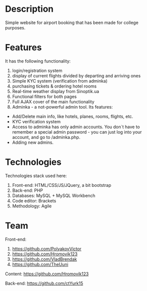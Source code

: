 # Description
Simple website for airport booking that has been made for college purposes. 

# Features
It has the following functionality:
1. login/registration system
1. display of current flights divided by departing and arriving ones
1. Simple KYC system (verification from adminka)
1. purchasing tickets & ordering hotel rooms
1. Real-time weather display from Sinoptik.ua
1. Functional filters for both pages
1. Full AJAX cover of the main functionality
1. Adminka - a not-powerful admin tool. Its features:
* Add/Delete main info, like hotels, planes, rooms, flights, etc.
* KYC verification system
* Access to adminka has only admin accounts. You don`t have to remember a special admin password - you can just log into your account,
and go to /adminka.php.
* Adding new admins. 

# Technologies
Technologies stack used here:
1. Front-end: HTML/CSS/JS/JQuery, a bit bootstrap
1. Back-end: PHP 
1. Databases: MySQL + MySQL Workbench
1. Code editor: Brackets
1. Methodology: Agile

# Team
Front-end: 
1. https://github.com/PolyakovVictor
1. https://github.com/Hromovik123
1. https://github.com/VladBrendak
1. https://github.com/TheUuni

Content: https://github.com/Hromovik123

Back-end: https://github.com/ctYurk15

